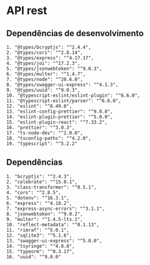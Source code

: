 # API rest

## Dependências de desenvolvimento
    1. "@types/bcryptjs": "^2.4.4",
    2. "@types/cors": "^2.8.14",
    3. "@types/express": "^4.17.17",
    4. "@types/joi": "^17.2.3",
    5. "@types/jsonwebtoken": "^9.0.3",
    6. "@types/multer": "^1.4.7",
    7. "@types/node": "^20.6.0",
    8. "@types/swagger-ui-express": "^4.1.3",
    9. "@types/uuid": "^9.0.3",
    10. "@typescript-eslint/eslint-plugin": "^6.6.0",
    11. "@typescript-eslint/parser": "^6.6.0",
    12. "eslint": "^8.49.0",
    13. "eslint-config-prettier": "^9.0.0",
    14. "eslint-plugin-prettier": "^5.0.0",
    15. "eslint-plugin-react": "^7.33.2",
    16. "prettier": "^3.0.3",
    17. "ts-node-dev": "^2.0.0",
    18. "tsconfig-paths": "^4.2.0",
    19. "typescript": "^5.2.2"
    
## Dependências
    1. "bcryptjs": "^2.4.3",
    2. "celebrate": "^15.0.1",
    3. "class-transformer": "^0.5.1",
    4. "cors": "^2.8.5",
    5. "dotenv": "^16.3.1",
    6. "express": "^4.18.2",
    7. "express-async-errors": "^3.1.1",
    8. "jsonwebtoken": "^9.0.2",
    9. "multer": "^1.4.5-lts.1",
    10. "reflect-metadata": "^0.1.13",
    11. "rimraf": "^5.0.1",
    12. "sqlite3": "^5.1.6",
    13. "swagger-ui-express": "^5.0.0",
    14. "tsyringe": "^4.8.0",
    15. "typeorm": "^0.3.17",
    16. "uuid": "^9.0.0"
